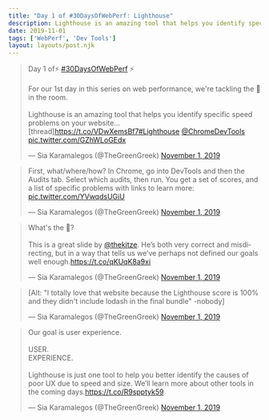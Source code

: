 ```yaml
---
title: "Day 1 of #30DaysOfWebPerf: Lighthouse"
description: Lighthouse is an amazing tool that helps you identify specific speed problems on your website.
date: 2019-11-01
tags: ['WebPerf', 'Dev Tools']
layout: layouts/post.njk
---
```


<blockquote class="twitter-tweet"><p lang="en" dir="ltr">Day 1 of⚡️ <a href="https://twitter.com/hashtag/30DaysOfWebPerf?src=hash&amp;ref_src=twsrc%5Etfw">#30DaysOfWebPerf</a> ⚡️<br><br>For our 1st day in this series on web performance, we&#39;re tackling the 🐘 in the room. <br><br>Lighthouse is an amazing tool that helps you identify specific speed problems on your website... [thread]<a href="https://t.co/VDwXemsBf7">https://t.co/VDwXemsBf7</a><a href="https://twitter.com/hashtag/Lighthouse?src=hash&amp;ref_src=twsrc%5Etfw">#Lighthouse</a> <a href="https://twitter.com/ChromeDevTools?ref_src=twsrc%5Etfw">@ChromeDevTools</a> <a href="https://t.co/GZhWLoGEdx">pic.twitter.com/GZhWLoGEdx</a></p>&mdash; Sia Karamalegos (@TheGreenGreek) <a href="https://twitter.com/TheGreenGreek/status/1190282832972828673?ref_src=twsrc%5Etfw">November 1, 2019</a></blockquote>

<blockquote class="twitter-tweet" data-conversation="none"><p lang="en" dir="ltr">First, what/where/how? In Chrome, go into DevTools and then the Audits tab. Select which audits, then run. You get a set of scores, and a list of specific problems with links to learn more: <a href="https://t.co/YVwqdsUGiU">pic.twitter.com/YVwqdsUGiU</a></p>&mdash; Sia Karamalegos (@TheGreenGreek) <a href="https://twitter.com/TheGreenGreek/status/1190283049562443776?ref_src=twsrc%5Etfw">November 1, 2019</a></blockquote>

<blockquote class="twitter-tweet" data-conversation="none"><p lang="en" dir="ltr">What&#39;s the 🐘? <br><br>This is a great slide by <a href="https://twitter.com/thekitze?ref_src=twsrc%5Etfw">@thekitze</a>. He’s both very correct and misdirecting, but in a way that tells us we’ve perhaps not defined our goals well enough.<a href="https://t.co/qKUqK8a9xi">https://t.co/qKUqK8a9xi</a></p>&mdash; Sia Karamalegos (@TheGreenGreek) <a href="https://twitter.com/TheGreenGreek/status/1190283051437346816?ref_src=twsrc%5Etfw">November 1, 2019</a></blockquote>

<blockquote class="twitter-tweet" data-conversation="none"><p lang="en" dir="ltr">[Alt: &quot;I totally love that website because the Lighthouse score is 100% and they didn&#39;t include lodash in the final bundle&quot; -nobody]</p>&mdash; Sia Karamalegos (@TheGreenGreek) <a href="https://twitter.com/TheGreenGreek/status/1190283052427153414?ref_src=twsrc%5Etfw">November 1, 2019</a></blockquote>

<blockquote class="twitter-tweet" data-conversation="none"><p lang="en" dir="ltr">Our goal is user experience. <br><br>USER.<br>EXPERIENCE. <br><br>Lighthouse is just one tool to help you better identify the causes of poor UX due to speed and size. We’ll learn more about other tools in the coming days.<a href="https://t.co/R9spptyk59">https://t.co/R9spptyk59</a></p>&mdash; Sia Karamalegos (@TheGreenGreek) <a href="https://twitter.com/TheGreenGreek/status/1190283053081485312?ref_src=twsrc%5Etfw">November 1, 2019</a></blockquote> <script async src="https://platform.twitter.com/widgets.js" charset="utf-8"></script>
